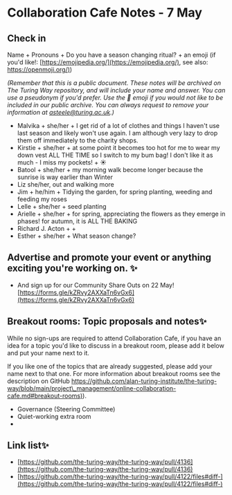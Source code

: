 # Collaboration Cafe Notes - 7 May

## Check in

Name + Pronouns + Do you have a season changing ritual? + an emoji (if you'd like!: [https://emojipedia.org/](https://emojipedia.org/), see also: [https://openmoji.org/)](https://openmoji.org/))

*(Remember that this is a public document. These notes will be archived on The Turing Way repository, and will include your name and answer. You can use a pseudonym if you'd prefer. Use the 🤫 emoji if you would not like to be included in our public archive. You can always request to remove your information at asteele@turing.ac.uk.)*

* Malvika + she/her + I get rid of a lot of clothes and things I haven't use last season and likely won't use again. I am although very lazy to drop them off immediately to the charity shops.
* Kirstie + she/her + at some point it becomes too hot for me to wear my down vest ALL THE TIME so I switch to my bum bag! I don't like it as much - I miss my pockets! + ☀️
* Batool + she/her + my morning walk become longer because the sunrise is way earlier than Winter
* Liz she/her, out and walking more
* Jim + he/him + Tidying the garden, for spring planting, weeding and feeding my roses
* Lelle + she/her + seed planting
* Arielle + she/her + for spring, appreciating the flowers as they emerge in phases! for autumn, it is ALL THE BAKING 
* Richard J. Acton +  + 
* Esther + she/her + What season change?

## Advertise and promote your event or anything exciting you're working on. ✨

* And sign up for our Community Share Outs on 22 May! [https://forms.gle/kZRvy2AXXaTn6vGx6](https://forms.gle/kZRvy2AXXaTn6vGx6)

## Breakout rooms: Topic proposals and notes✨ 

While no sign-ups are required to attend Collaboration Cafe, if you have an idea for a topic you'd like to discuss in a breakout room, please add it below and put your name next to it. 

If you like one of the topics that are already suggested, please add your name next to that one. For more information about breakout rooms see the description on GitHub [https://github.com/alan-turing-institute/the-turing-way/blob/main/project\_management/online-collaboration-cafe.md#breakout-rooms)](https://github.com/alan-turing-institute/the-turing-way/blob/main/project\_management/online-collaboration-cafe.md#breakout-rooms)).

* Governance (Steering Committee)
* Quiet-working extra room
* 

##  Link list✨ 

* [https://github.com/the-turing-way/the-turing-way/pull/4136](https://github.com/the-turing-way/the-turing-way/pull/4136)
* [https://github.com/the-turing-way/the-turing-way/pull/4122/files#diff-](https://github.com/the-turing-way/the-turing-way/pull/4122/files#diff-)

